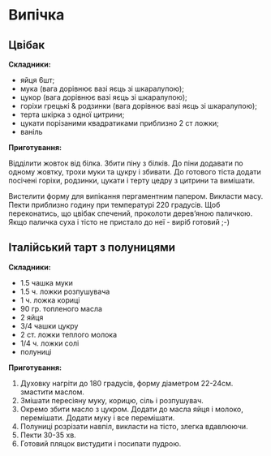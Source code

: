 Випічка
=======

Цвібак
------

**Складники:**

- яйця 6шт;
- мука (вага дорівнює вазі яєць зі шкаралупою);
- цукор (вага дорівнює вазі яєць зі шкаралупою);
- горіхи грецькі & родзинки (вага дорівнює вазі яєць зі шкаралупою);
- терта шкірка з одної цитрини;
- цукати порізаними квадратиками приблизно 2 ст ложки;
- ваніль

**Приготування:**

Відділити жовток від білка. Збити піну з білків. До піни додавати по одному жовтку, трохи муки та цукру і збивати. До готового тіста додати посічені горіхи, родзинки, цукати і терту цедру з цитрини та вимішати.

Вистелити форму для випікання пергаментним папером. Викласти масу. Пекти приблизно годину при температурі 220 градусів. Щоб переконатись, що цвібак спечений, проколоти дерев’яною паличкою. Якщо паличка суха і тісто не пристало до неї - виріб готовий ;-)

Італійський тарт з полуницями
-----------------------------

**Складники:**

- 1.5 чашка муки
- 1.5 ч. ложки розпушувача
- 1 ч. ложка кориці
- 90 гр. топленого масла
- 2 яйця
- 3/4 чашки цукру
- 2 ст. ложки теплого молока
- 1/4 ч. ложки солі
- полуниці

**Приготування:**

1. Духовку нагріти до 180 градусів, форму діаметром 22-24см. змастити маслом.
2. Змішати пересіяну муку, корицю, сіль і розпушувач.
3. Окремо збити масло з цукром. Додати до масла яйця і молоко, перемішати. Додати муку і все перемішати.
4. Полуниці розрізати навпіл, викласти на тісто, злегка вдавлюючи.
5. Пекти 30-35 хв.
6. Готовий пляцок вистудити і посипати пудрою.
